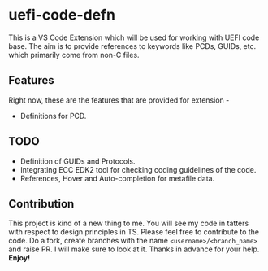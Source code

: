 # uefi-code-defn

This is a VS Code Extension which will be used for working with UEFI code base. The aim is to provide references to keywords like PCDs, GUIDs, etc. which primarily come from non-C files.

## Features

Right now, these are the features that are provided for extension -
- Definitions for PCD.

## TODO

- Definition of GUIDs and Protocols.
- Integrating ECC EDK2 tool for checking coding guidelines of the code.
- References, Hover and Auto-completion for metafile data.

## Contribution

This project is kind of a new thing to me. You will see my code in tatters with respect to design principles in TS. Please feel free to contribute to the code. Do a fork, create branches with the name `<username>/<branch_name>` and raise PR. I will make sure to look at it. Thanks in advance for your help.
**Enjoy!**
